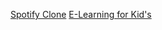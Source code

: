 [Spotify Clone](https://ranveer76.github.io/Projects/Spotify%20Clone)
[E-Learning for Kid's](https://ranveer76.github.io/Projects/E-Learning)
